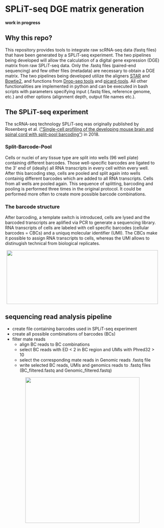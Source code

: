 # SPLiT-seq DGE matrix generation
**work in progress**

## Why this repo?
This repository provides tools to integrate raw scRNA-seq data (fastq files) that have been generated by a SPLiT-seq experiment. The two pipelines being developed will allow the calculation of a digital gene expression (DGE) matrix from raw SPLiT-seq data. Only the .fastq files (paired-end sequencing) and few other files (metadata) are necessary to obtain a DGE matrix. The two pipelines being developed utilize the aligners [STAR](https://github.com/alexdobin/STAR) and [Bowtie2](https://github.com/alexdobin/STAR), and functions from [Drop-seq tools](https://github.com/broadinstitute/Drop-seq/releases) and [picard-tools](https://broadinstitute.github.io/picard/). All other functionalities are implemented in python and can be executed in bash scripts with parameters specifying input (.fastq files, reference genome, etc.) and other options (alignment depth, output file names etc.).
## The SPLiT-seq experiment
The scRNA-seq technology SPLiT-seq was originally published by Rosenberg et al. (["Single-cell profiling of the developing mouse brain and spinal cord with split-pool barcoding"](https://science.sciencemag.org/content/360/6385/176)) in 2018.
### Split-Barcode-Pool
Cells or nuclei of any tissue type are split into wells (96 well plate) containing different barcodes. Those well-specific barcodes are ligated to the 3' end of (ideally) all RNA transcripts in every cell within every well. After this barcoding step, cells are pooled and split again into wells containig different barcodes which are added to all RNA transcripts. Cells from all wells are pooled again. This sequence of splitting, barcoding and pooling is performed three times in the original protocol. It could be performed more often to create more possible barcode combinations.
### The barcode structure
After barcoding, a template switch is introduced, cells are lysed and the barcoded transcripts are aplified via PCR to generate a sequencing library. 
RNA transcripts of cells are labeled with cell specific barcodes (cellular barcodes = CBCs) and a uniquq molecular identifier (UMI). The CBCs make it possible to assign RNA transcripts to cells, whereas the UMI allows to distinugish technical from biological replicates.
 <p align="center">
  <img src="https://user-images.githubusercontent.com/43107602/67589635-2536a900-f759-11e9-99ff-32ee681244ca.png"     height="175.83" width="493.83">
 </p>

## sequencing read analysis pipeline
- create file containing barcodes used in SPLiT-seq experiment
- create all possible combinations of barcodes (BCs)
- filter mate reads
  - align BC reads to BC combinations
  - select BC reads with ED < 2 in BC region and UMIs with Phred32 > 10
  - select the corresponding mate reads in Genomic reads .fastq file
  - write selected BC reads, UMIs and genomics reads to .fastq files (BC_filtered.fastq and Genomic_filtered.fastq)
 
 <p align="center">
  <img src="https://user-images.githubusercontent.com/43107602/67587832-ec94d080-f754-11e9-93e2-1229cabe570b.png"     height="476.25" width="373">
 </p>
